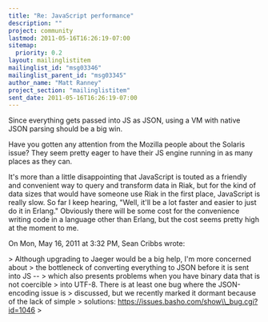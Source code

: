 ```yaml
---
title: "Re: JavaScript performance"
description: ""
project: community
lastmod: 2011-05-16T16:26:19-07:00
sitemap:
  priority: 0.2
layout: mailinglistitem
mailinglist_id: "msg03346"
mailinglist_parent_id: "msg03345"
author_name: "Matt Ranney"
project_section: "mailinglistitem"
sent_date: 2011-05-16T16:26:19-07:00
---
```



Since everything gets passed into JS as JSON, using a VM with native JSON
parsing should be a big win.

Have you gotten any attention from the Mozilla people about the Solaris
issue? They seem pretty eager to have their JS engine running in as many
places as they can.

It's more than a little disappointing that JavaScript is touted as a
friendly and convenient way to query and transform data in Riak, but for the
kind of data sizes that would have someone use Riak in the first place,
JavaScript is really slow. So far I keep hearing, "Well, it'll be a lot
faster and easier to just do it in Erlang." Obviously there will be some
cost for the convenience writing code in a language other than Erlang, but
the cost seems pretty high at the moment to me.

On Mon, May 16, 2011 at 3:32 PM, Sean Cribbs  wrote:

&gt; Although upgrading to Jaeger would be a big help, I'm more concerned about
&gt; the bottleneck of converting everything to JSON before it is sent into JS --
&gt; which also presents problems when you have binary data that is not coercible
&gt; into UTF-8. There is at least one bug where the JSON-encoding issue is
&gt; discussed, but we recently marked it dormant because of the lack of simple
&gt; solutions: https://issues.basho.com/show\\_bug.cgi?id=1046
&gt;
